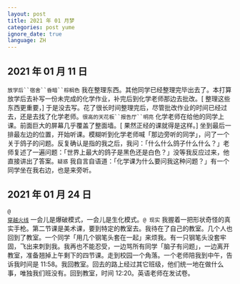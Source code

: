 ```yaml
---
layout: post
title: 2021 年 01 月梦
categories: post yume
ignore_date: true
language: ZH
---
```

## 2021 年 01 月 11 日

`放学后``宿舍``昏暗``棕榈色` 我在整理东西。其他同学已经整理完毕出去了。本打算放学后去补写一份未完成的化学作业，补完后到化学老师那边去批改。[ 整理这些东西更重要，] 于是没去写。花了很长时间整理完后，尽管批改作业的时间已经过去，还是去找了化学老师。`很高的天花板``报告厅``明亮` 化学老师在给他的同学上课。前面巨大的屏幕几乎覆盖了整面墙。[ 果然正经的课就得是这样。] 坐到最后一排最左边的位置，开始听课。模糊听到化学老师喊「那边旁听的同学」，问了一个关于鸽子的问题。反复确认是指的我之后，我问：「什么什么鸽子什么什么？」老师复述了一遍问题：「世界上最大的鸽子是黑色还是白色？」没等我反应过来，他直接讲出了答案。`疑惑` 我自言自语道：「化学课为什么要问我这种问题？」有一个同学坐在我右边，也是来旁听。

## 2021 年 01 月 24 日

 <code>@ <a href="https://zh.wikipedia.org/zh-cn/%E7%A9%BF%E8%B6%8A%E7%81%AB%E7%BA%BF">穿越火线</a></code> 一会儿是爆破模式，一会儿是生化模式。`@ 现实` 我握着一把形状奇怪的真实手枪。第二节课是美术课，要到特定的教室去。我待在了自己的教室。几个人也回到了教室。一个同学「用几个钢笔头套在一起」来烦我。有一只钢笔头没套牢固，飞出来刺到我。我再也不能忍受，一边骂所有同学「脑子有问题」，一边离开教室，准备翘掉上午剩下的四节课。走到校园一个角落。一个老师陪我到中午，告诉我时间是 11:58。我回教室。回去的路上经过其它班级，他们统一地在做什么事，唯独我们班没有。回到教室，时间 12:20。英语老师在发试卷。

